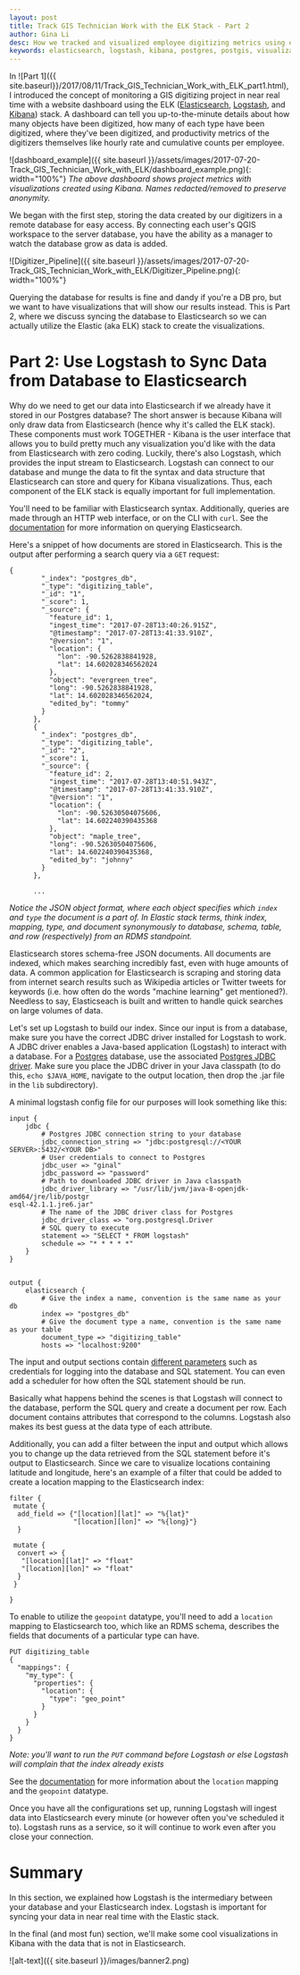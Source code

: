 ```yaml
---
layout: post
title: Track GIS Technician Work with the ELK Stack - Part 2
author: Gina Li
desc: How we tracked and visualized employee digitizing metrics using elasticsearch, logstash, and kibana
keywords: elasticsearch, logstash, kibana, postgres, postgis, visualization, dashboard, digitizing, metrics, track
---
```


In ![Part 1]({{ site.baseurl}}/2017/08/11/Track_GIS_Technician_Work_with_ELK_part1.html), I introduced the concept of monitoring a GIS digitizing project in near real time with a website dashboard using the ELK ([Elasticsearch](https://www.elastic.co/products/elasticsearch), [Logstash](https://www.elastic.co/products/logstash), and [Kibana](https://www.elastic.co/products/kibana)) stack. A dashboard can tell you up-to-the-minute details about how many objects have been digitized, how many of each type have been digitized, where they've been digitized, and productivity metrics of the digitizers themselves like hourly rate and cumulative counts per employee.

![dashboard_example]({{ site.baseurl }}/assets/images/2017-07-20-Track_GIS_Technician_Work_with_ELK/dashboard_example.png){: width="100%"}
*The above dashboard shows project metrics with visualizations created using Kibana. Names redacted/removed to preserve anonymity.*

We began with the first step,  storing the data created by our digitizers in a remote database for easy access. By connecting each user's QGIS workspace to the server database, you have the ability as a manager to watch the database grow as data is added.

![Digitizer_Pipeline]({{ site.baseurl }}/assets/images/2017-07-20-Track_GIS_Technician_Work_with_ELK/Digitizer_Pipeline.png){: width="100%"}

Querying the database for results is fine and dandy if you're a DB pro, but we want to have visualizations that will show our results instead. This is Part 2, where we discuss syncing the database to Elasticsearch so we can actually utilize the Elastic (aka ELK) stack to create the visualizations.

Part 2: Use Logstash to Sync Data from Database to Elasticsearch
=======

Why do we need to get our data into Elasticsearch if we already have it stored in our Postgres database? The short answer is because Kibana will only draw data from Elasticsearch (hence why it's called the ELK stack). These components must work TOGETHER - Kibana is the user interface that allows you to build pretty much any visualization you'd like with the data from Elasticsearch with zero coding. Luckily, there's also Logstash, which provides the input stream to Elasticsearch. Logstash can connect to our database and munge the data to fit the syntax and data structure that Elasticsearch can store and query for Kibana visualizations. Thus, each component of the ELK stack is equally important for full implementation.

You'll need to be familiar with Elasticsearch syntax. Additionally, queries are made through an HTTP web interface, or on the CLI with `curl`. See the [documentation](https://www.elastic.co/guide/en/elasticsearch/reference/current/_introducing_the_query_language.html) for more information on querying Elasticsearch.

Here's a snippet of how documents are stored in Elasticsearch. This is the output after performing a search query via a `GET` request:

```
{
        "_index": "postgres_db",
        "_type": "digitizing_table",
        "_id": "1",
        "_score": 1,
        "_source": {
          "feature_id": 1,
          "ingest_time": "2017-07-28T13:40:26.915Z",
          "@timestamp": "2017-07-28T13:41:33.910Z",
          "@version": "1",
          "location": {
            "lon": -90.5262838841928,
            "lat": 14.602028346562024
          },
          "object": "evergreen_tree",
          "long": -90.5262838841928,
          "lat": 14.602028346562024,
          "edited_by": "tommy"
        }
      },
      {
        "_index": "postgres_db",
        "_type": "digitizing_table",
        "_id": "2",
        "_score": 1,
        "_source": {
          "feature_id": 2,
          "ingest_time": "2017-07-28T13:40:51.943Z",
          "@timestamp": "2017-07-28T13:41:33.910Z",
          "@version": "1",
          "location": {
            "lon": -90.52630504075606,
            "lat": 14.602240390435368
          },
          "object": "maple_tree",
          "long": -90.52630504075606,
          "lat": 14.602240390435368,
          "edited_by": "johnny"
        }
      },

      ...

```
*Notice the JSON object format, where each object specifies which `index` and `type` the document is a part of. In Elastic stack terms, think index, mapping, type, and document synonymously to database, schema, table, and row (respectively) from an RDMS standpoint.*

Elasticsearch stores schema-free JSON documents. All documents are indexed, which makes searching incredibly fast, even with huge amounts of data. A common application for Elasticsearch is scraping and storing data from internet search results such as Wikipedia articles or Twitter tweets for keywords (i.e. how often do the words "machine learning" get mentioned?). Needless to say, Elasticseach is built and written to handle quick searches on large volumes of data.

Let's set up Logstash to build our index. Since our input is from a database, make sure you have the correct JDBC driver installed for Logstash to work. A JDBC driver enables a Java-based application (Logstash) to interact with a database. For a [Postgres](https://www.postgresql.org/download/) database, use the associated [Postgres JDBC driver](https://jdbc.postgresql.org/download.html). Make sure you place the JDBC driver in your Java classpath (to do this, `echo $JAVA_HOME`, navigate to the output location, then drop the .jar file in the `lib` subdirectory).

A minimal logstash config file for our purposes will look something like this:

```
input {
    jdbc {
        # Postgres JDBC connection string to your database
        jdbc_connection_string => "jdbc:postgresql://<YOUR SERVER>:5432/<YOUR DB>"
        # User credentials to connect to Postgres
        jdbc_user => "ginal"
        jdbc_password => "password"
        # Path to downloaded JDBC driver in Java classpath
        jdbc_driver_library => "/usr/lib/jvm/java-8-openjdk-amd64/jre/lib/postgr
esql-42.1.1.jre6.jar"
        # The name of the JDBC driver class for Postgres
        jdbc_driver_class => "org.postgresql.Driver
        # SQL query to execute
        statement => "SELECT * FROM logstash"
        schedule => "* * * * *"
    }
}


output {
    elasticsearch {
        # Give the index a name, convention is the same name as your db
        index => "postgres_db"
        # Give the document type a name, convention is the same name as your table
        document_type => "digitizing_table"
        hosts => "localhost:9200"
```

The input and output sections contain [different parameters](https://www.elastic.co/guide/en/logstash/5.3/plugins-inputs-jdbc.html) such as credentials for logging into the database and SQL statement. You can even add a scheduler for how often the SQL statement should be run.

Basically what happens behind the scenes is that Logstash will connect to the database, perform the SQL query and create a document per row. Each document contains attributes that correspond to the columns. Logstash also makes its best guess at the data type of each attribute.

Additionally, you can add a filter between the input and output which allows you to change up the data retrieved from the SQL statement before it's output to Elasticsearch. Since we care to visualize locations containing latitude and longitude, here's an example of a filter that could be added to create a location mapping to the Elasticsearch index:

```
filter {
 mutate {
  add_field => {"[location][lat]" => "%{lat}"
                "[location][lon]" => "%{long}"}
  }

 mutate {
  convert => {
   "[location][lat]" => "float"
   "[location][lon]" => "float"
  }
 }

}
```

To enable to utilize the `geopoint` datatype, you'll need to add a `location` mapping to Elasticsearch too, which like an RDMS schema, describes the fields that documents of a particular type can have.

```
PUT digitizing_table
{
  "mappings": {
    "my_type": {
      "properties": {
        "location": {
          "type": "geo_point"
        }
      }
    }
  }
}
```
*Note: you'll want to run the `PUT` command before Logstash or else Logstash will complain that the index already exists*

See the [documentation](https://www.elastic.co/guide/en/elasticsearch/reference/current/geo-point.html) for more information about the `location` mapping and the `geopoint` datatype.

Once you have all the configurations set up, running Logstash will ingest data into Elasticsearch every minute (or however often you've scheduled it to). Logstash runs as a service, so it will continue to work even after you close your connection.

Summary
=======
In this section, we explained how Logstash is the intermediary between your database and your Elasticsearch index. Logstash is important for syncing your data in near real time with the Elastic stack.

In the final (and most fun) section, we'll make some cool visualizations in Kibana with the data that is not in Elasticsearch.

![alt-text]({{ site.baseurl }}/images/banner2.png)
